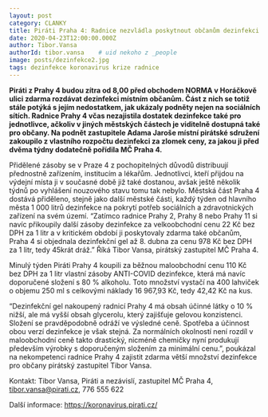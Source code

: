 ```yaml
---
layout: post
category: CLANKY
title: Piráti Praha 4: Radnice nezvládla poskytnout občanům dezinfekci zdarma. Nakoupili ji z vlastních zdrojů a budou ji rozdávat.
date: 2020-04-23T12:00:00.000Z
author: Tibor.Vansa 
authorId: tibor.vansa    # uid nekoho z _people
image: posts/dezinfekce2.jpg
tags: dezinfekce koronavirus krize radnice
---
```


<b>Piráti z Prahy 4 budou zítra od 8,00 před obchodem NORMA v Horáčkově ulici zdarma rozdávat dezinfekci místním občanům. Část z nich se totiž stále potýká s jejím nedostatkem, jak ukázaly podněty nejen na sociálních sítích. Radnice Prahy 4 včas nezajistila dostatek dezinfekce také pro jednotlivce, ačkoliv v jiných městských částech je viditelně dostupná také pro občany. Na podnět zastupitele Adama Jaroše místní pirátské sdružení zakoupilo z vlastního rozpočtu dezinfekci za zlomek ceny, za jakou ji před dvěma týdny dodatečně pořídila MČ Praha 4.</b>

Přidělené zásoby se v Praze 4 z pochopitelných důvodů distribuují přednostně zařízením, institucím a lékařům. Jednotlivci, kteří přijdou na výdejní místa ji v současné době již také dostanou, avšak ještě několik týdnů po vyhlášení nouzového stavu tomu tak nebylo. Městská část Praha 4 dostává přiděleno, stejně jako další městské části, každý týden od hlavního města 1 000 litrů dezinfekce na pokrytí potřeb sociálních a zdravotnických zařízení na svém území. “Zatímco radnice Prahy 2, Prahy 8 nebo Prahy 11 si navíc přikoupily další zásoby dezinfekce za velkoobchodní cenu 22 Kč bez DPH za 1 litr a v kritickém období ji poskytovaly zdarma také občanům, Praha 4 si objednala dezinfekční gel až 8. dubna za cenu 978 Kč bez DPH za 1 litr, tedy 45krát dráž.” Říká Tibor Vansa, pirátský zastupitel MČ Praha 4. 

Minulý týden Piráti Prahy 4 koupili za běžnou maloobchodní cenu 110 Kč bez DPH za 1 litr vlastní zásoby ANTI-COVID dezinfekce, která má navíc doporučené složení s 80 % alkoholu. Toto množství vystačí na 400 lahviček o objemu 250 ml s celkovými náklady 16 967,93 Kč, tedy 42,42 Kč na kus. 

“Dezinfekční gel nakoupený radnicí Prahy 4 má obsah účinné látky o 10 % nižší, ale má vyšší obsah glycerolu, který zajišťuje gelovou konzistenci. Složení se pravděpodobně odráží ve výsledné ceně. Spotřeba a účinnost obou verzí dezinfekce je však stejná. Za normálních okolností není rozdíl v maloobchodní ceně takto drastický, nicméně chemičky nyní produkují především výrobky s doporučeným složením za minimální cenu.”, poukázal na nekompetenci radnice Prahy 4 zajistit zdarma větší množství dezinfekce pro občany pirátský zastupitel Tibor Vansa.


Kontakt: 
Tibor Vansa, Piráti a nezávislí, zastupitel MČ Praha 4, tibor.vansa@pirati.cz, 776 555 622

Další informace: https://koronavirus.pirati.cz/
